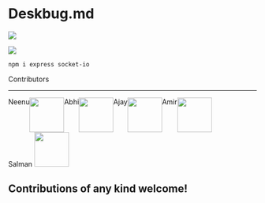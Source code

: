 

# Deskbug.md

![](https://www.whatsappprofiledpimages.com/wp-content/uploads/2019/08/funny-profile-Images-for-Whatsapp-2-300x168.jpg)

![](https://img.shields.io/github/release/pandao/editor.md.svg)


`npm i express socket-io`

Contributors

-------------
<div style="display: flex; flex-direction: row;">
Neenu 
<img src="https://www.whatsappprofiledpimages.com/wp-content/uploads/2018/07/funny-profile-pic22.jpg" width="70" height="70">
 Abhi
<img src="https://www.whatsappprofiledpimages.com/wp-content/uploads/2018/07/funny-profile-pic29.jpg" width="70" height="70">
 Ajay 
<img src="https://www.whatsappprofiledpimages.com/wp-content/uploads/2021/11/cat-Funny-Dp-Profile-For-Whatsapp-Images-photo.gif" width="70" height="70">
 Amir
<img src="https://www.whatsappprofiledpimages.com/wp-content/uploads/2019/08/funny-profile-Photo-Download.jpg" width="70" height="70">
</div>
 Salman
<img src="https://www.google.com/url?sa=i&url=https%3A%2F%2Ficon-library.com%2Ficon%2Favatar-icon-images-4.html&psig=AOvVaw06q3W5kZ1dba4TftGETubj&ust=1640236619005000&source=images&cd=vfe&ved=0CAgQjRxqFwoTCJid7NvT9vQCFQAAAAAdAAAAABAD" width="70" height="70">
</div>

Contributions of any kind welcome!
-------------



